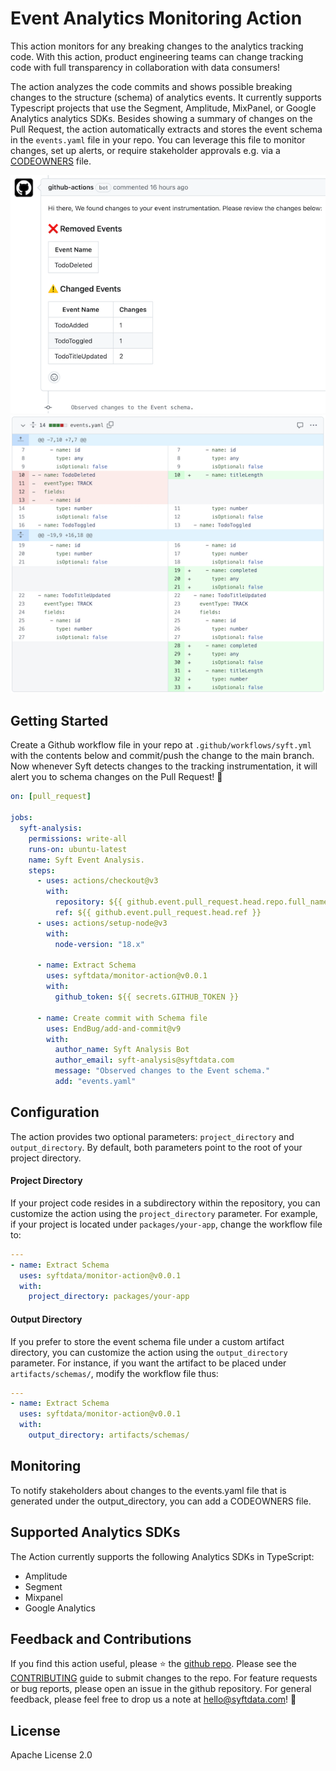 # Event Analytics Monitoring Action

This action monitors for any breaking changes to the analytics tracking code. With this action, product engineering teams can change tracking code with full transparency in collaboration with data consumers! 

The action analyzes the code commits and shows possible breaking changes to the structure (schema) of analytics events. It currently supports Typescript projects that use the Segment, Amplitude, MixPanel, or Google Analytics analytics SDKs. Besides showing a summary of changes on the Pull Request, the action automatically extracts and stores the event schema in the `events.yaml` file in your repo. You can leverage this file to monitor changes, set up alerts, or require stakeholder approvals e.g. via a [CODEOWNERS](https://docs.github.com/en/repositories/managing-your-repositorys-settings-and-features/customizing-your-repository/about-code-owners) file.

![Screenshot: Summary of changes to Event Schema on a PR](.github/assets/screenshot-pr.png)
![Screenshot: Event Schema file diff](.github/assets/screenshot-diff.png)

## Getting Started

Create a Github workflow file in your repo at `.github/workflows/syft.yml` with the contents below and commit/push the change to the main branch. Now whenever Syft detects changes to the tracking instrumentation, it will alert you to schema changes on the Pull Request! 🚀 

```yaml
on: [pull_request]

jobs:
  syft-analysis:
    permissions: write-all
    runs-on: ubuntu-latest
    name: Syft Event Analysis.
    steps:
      - uses: actions/checkout@v3
        with:
          repository: ${{ github.event.pull_request.head.repo.full_name }}
          ref: ${{ github.event.pull_request.head.ref }}
      - uses: actions/setup-node@v3
        with:
          node-version: "18.x"

      - name: Extract Schema
        uses: syftdata/monitor-action@v0.0.1
        with:
          github_token: ${{ secrets.GITHUB_TOKEN }}

      - name: Create commit with Schema file
        uses: EndBug/add-and-commit@v9
        with:
          author_name: Syft Analysis Bot
          author_email: syft-analysis@syftdata.com
          message: "Observed changes to the Event schema."
          add: "events.yaml"
```

## Configuration

The action provides two optional parameters: `project_directory` and `output_directory`. By default, both parameters point to the root of your project directory.

#### Project Directory

If your project code resides in a subdirectory within the repository, you can customize the action using the `project_directory` parameter. For example, if your project is located under `packages/your-app`, change the workflow file to:

```yaml
---
- name: Extract Schema
  uses: syftdata/monitor-action@v0.0.1
  with:
    project_directory: packages/your-app
```

#### Output Directory

If you prefer to store the event schema file under a custom artifact directory, you can customize the action using the `output_directory` parameter. For instance, if you want the artifact to be placed under `artifacts/schemas/`, modify the workflow file thus:

```yaml
---
- name: Extract Schema
  uses: syftdata/monitor-action@v0.0.1
  with:
    output_directory: artifacts/schemas/
```

## Monitoring

To notify stakeholders about changes to the events.yaml file that is generated under the output_directory, you can add a CODEOWNERS file.

## Supported Analytics SDKs

The Action currently supports the following Analytics SDKs in TypeScript:

- Amplitude
- Segment
- Mixpanel
- Google Analytics

## Feedback and Contributions
If you find this action useful, please ⭐️ the [github repo](https://github.com/syftdata/monitor-action). Please see the [CONTRIBUTING](CONTRIBUTING.md) guide to submit changes to the repo. For feature requests or bug reports, please open an issue in the github repository. For general feedback, please feel free to drop us a note at hello@syftdata.com! 👋 

## License
Apache License 2.0
